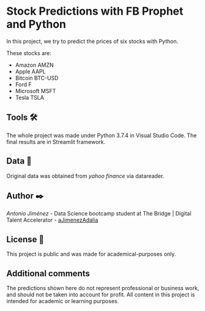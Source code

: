 # Stock Predictions with FB Prophet and Python
In this project, we try to predict the prices of six stocks with Python.

These stocks are:
- Amazon AMZN
- Apple AAPL
- Bitcoin BTC-USD
- Ford F
- Microsoft MSFT
- Tesla TSLA

## Tools 🛠️
The whole project was made under Python 3.7.4 in Visual Studio Code. The final results are in Streamlit framework.

## Data 📖
Original data was obtained from *yahoo finance* via datareader.

## Author ✒️
*Antonio Jiménez* - Data Science bootcamp student at The Bridge | Digital Talent Accelerator - [aJimenezAdalia](github.com/aJimenezAdalia)

## License 📄
This project is public and was made for academical-purposes only.

## Additional comments
The predictions shown here do not represent professional or business work, and should not be taken into account for profit. All content in this project is intended for academic or learning purposes.
